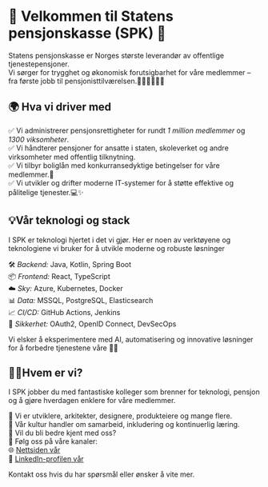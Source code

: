 # 🌟 Velkommen til Statens pensjonskasse (SPK) 🌟

Statens pensjonskasse er Norges største leverandør av offentlige tjenestepensjoner.  
Vi sørger for trygghet og økonomisk forutsigbarhet for våre medlemmer – fra første jobb til pensjonisttilværelsen.👩‍🎓👨‍🏫👩‍⚕️

## 🌍 Hva vi driver med
✅ Vi administrerer pensjonsrettigheter for rundt *1 million medlemmer* og *1300 viksomheter*.  
✅ Vi håndterer pensjoner for ansatte i staten, skoleverket og andre virksomheter med offentlig tilknytning.  
✅ Vi tilbyr boliglån med konkurransedyktige betingelser for våre medlemmer.🏡  
✅ Vi utvikler og drifter moderne IT-systemer for å støtte effektive og pålitelige tjenester.💻✨  

## 💡Vår teknologi og stack
I SPK er teknologi hjertet i det vi gjør. Her er noen av verktøyene og teknologiene vi bruker for å utvikle moderne og robuste løsninger  

🛠 *Backend:* Java, Kotlin, Spring Boot  
📦 *Frontend:* React, TypeScript  
☁️ *Sky:* Azure, Kubernetes, Docker  
📊 *Data:* MSSQL, PostgreSQL, Elasticsearch  
📈 *CI/CD:* GitHub Actions, Jenkins  
🔐 *Sikkerhet:* OAuth2, OpenID Connect, DevSecOps  

Vi elsker å eksperimentere med AI, automatisering og innovative løsninger for å forbedre tjenestene våre 🤖✨

## 👩‍💻Hvem er vi?
I SPK jobber du med fantastiske kolleger som brenner for teknologi, pensjon og å gjøre hverdagen enklere for våre medlemmer.

💼 Vi er utviklere, arkitekter, designere, produkteiere og mange flere.  
💬 Vår kultur handler om samarbeid, inkludering og kontinuerlig læring.  
🌟 Vil du bli bedre kjent med oss?  
📢 Følg oss på våre kanaler:  
🌐 [Nettsiden vår](https://www.spk.no/)  
🔗 [LinkedIn-profilen vår](https://www.linkedin.com/company/statens-pensjonskasse/)  

Kontakt oss hvis du har spørsmål eller ønsker å vite mer.